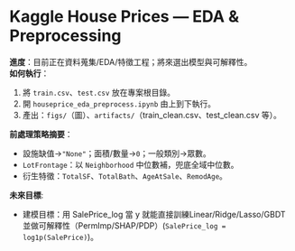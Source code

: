 # Kaggle House Prices — EDA & Preprocessing

**進度**：目前正在資料蒐集/EDA/特徵工程；將來選出模型與可解釋性。  
**如何執行**：
1. 將 `train.csv`、`test.csv` 放在專案根目錄。
2. 開 `houseprice_eda_preprocess.ipynb` 由上到下執行。
3. 產出：`figs/`（圖）、`artifacts/`（train_clean.csv、test_clean.csv 等）。

**前處理策略摘要**：
- 設施缺值→`"None"`；面積/數量→`0`；一般類別→眾數。
- `LotFrontage`：以 `Neighborhood` 中位數補，兜底全域中位數。
- 衍生特徵：`TotalSF`、`TotalBath`、`AgeAtSale`、`RemodAge`。


**未來目標**:
- 建模目標：用 SalePrice_log 當 y 就能直接訓練Linear/Ridge/Lasso/GBDT 並做可解釋性（PermImp/SHAP/PDP）(`SalePrice_log = log1p(SalePrice)`)。
